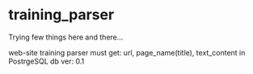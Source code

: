 # training_parser
Trying few things here and there...

web-site training parser
must get: url, page_name(title), text_content in PostrgeSQL db
ver: 0.1
